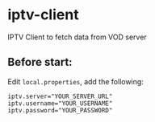 # iptv-client
IPTV Client to fetch data from VOD server


## Before start:
Edit `local.properties`, add the following:
```
iptv.server="YOUR_SERVER_URL"
iptv.username="YOUR_USERNAME"
iptv.password="YOUR_PASSWORD"
```
